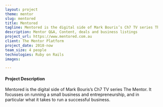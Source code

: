 ```yaml
---
layout: project
theme: mentor
slug: mentored
title: Mentored
tagline: Mentored is the digital side of Mark Bouris’s Ch7 TV series The Mentor. 
description: Mentor Q&A, Content, deals and business listings
project_url: https://www.mentored.com.au
client: The Mentor Platform
project_date: 2018-now
team_size: 4 people
technologies: Ruby on Rails
images:

---
```


#### Project Description

Mentored is the digital side of Mark Bouris’s Ch7 TV series The Mentor. It focusses on running a small business and entrepreneurship, and in particular what it takes to run a successful business. 